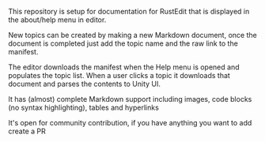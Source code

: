 This repository is setup for documentation for RustEdit that is displayed in the about/help menu in editor.


New topics can be created by making a new Markdown document, once the document is completed just add the topic name and the raw link to the manifest.


The editor downloads the manifest when the Help menu is opened and populates the topic list. When a user clicks a topic it downloads that document and parses the contents to Unity UI. 

It has (almost) complete Markdown support including images, code blocks (no syntax highlighting), tables and hyperlinks


It's open for community contribution, if you have anything you want to add create a PR
